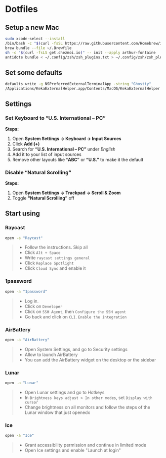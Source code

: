 # Dotfiles

## Setup a new Mac

```sh
sudo xcode-select --install
/bin/bash -c "$(curl -fsSL https://raw.githubusercontent.com/Homebrew/install/HEAD/install.sh)"
brew bundle --file ~/.Brewfile
sh -c "$(curl -fsLS get.chezmoi.io)" -- init --apply arthur-fontaine
antidote bundle < ~/.config/zsh/zsh_plugins.txt > ~/.config/zsh/zsh_plugins.zsh
```

## Set some defaults

```sh
defaults write -g NSPreferredExternalTerminalApp -string "Ghostty"
/Applications/KekaExternalHelper.app/Contents/MacOS/KekaExternalHelper --set-as-default
```

## Settings

### Set Keyboard to “U.S. International – PC”

**Steps:**
1. Open **System Settings → Keyboard → Input Sources**  
2. Click **Add (+)**  
3. Search for **“U.S. International – PC”** under *English*  
4. Add it to your list of input sources  
5. Remove other layouts like **“ABC”** or **“U.S.”** to make it the default

### Disable “Natural Scrolling”

**Steps:**
1. Open **System Settings → Trackpad → Scroll & Zoom**  
2. Toggle **“Natural Scrolling”** off

## Start using

### Raycast

```sh
open -a "Raycast"
```

> - Follow the instructions. Skip all
> - Click `Alt + Space`
> - Write `raycast settings general`
> - Click `Replace Spotlight`
> - Click `Cloud Sync` and enable it

### 1password

```sh
open -a "1password"
```

> - Log in.
> - Click on `Developer`
> - Click on `SSH Agent`, then `Configure the SSH agent`
> - Go back and click on `CLI`. `Enable the integration`

### AirBattery

```sh
open -a "AirBattery"
```

> - Open System Settings, and go to Security settings
> - Allow to launch AirBattery
> - You can add the AirBattery widget on the desktop or the sidebar

### Lunar

```sh
open -a "Lunar"
```

> - Open Lunar settings and go to Hotkeys
> - In `Brightness keys adjust > In other modes`, set `Display with cursor`
> - Change brightness on all monitors and follow the steps of the Lunar window that just openedx

### Ice

```sh
open -a "Ice"
```

> - Grant accessibility permission and continue in limited mode
> - Open Ice settings and enable "Launch at login"
